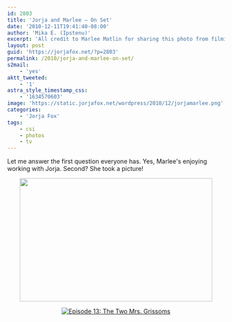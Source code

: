 ```yaml
---
id: 2803
title: 'Jorja and Marlee — On Set'
date: '2010-12-11T19:41:40-08:00'
author: 'Mika E. (Ipstenu)'
excerpt: 'All credit to Marlee Matlin for sharing this photo from filming.'
layout: post
guid: 'https://jorjafox.net/?p=2803'
permalink: /2010/jorja-and-marlee-on-set/
s2mail:
    - 'yes'
aktt_tweeted:
    - '1'
astra_style_timestamp_css:
    - '1634570603'
image: 'https://static.jorjafox.net/wordpress/2010/12/jorjamarlee.png'
categories:
    - 'Jorja Fox'
tags:
    - csi
    - photos
    - tv
---
```


Let me answer the first question everyone has.  Yes, Marlee's enjoying working with Jorja.  Second? She took a picture!

<center>
<img src="//static.jorjafox.net/wordpress/2010/12/marleetweet-02.png" alt="" title="marleetweet-02" width="446" height="286" class="aligncenter size-full wp-image-2804" />

<a href="https://jorjafox.net/gallery/tv/csi/pub/s11/candid/marleematlin-001.jpg"><img class="ZenphotoPress_thumb " alt="Episode 13: The Two Mrs. Grissoms" title="Episode 13: The Two Mrs. Grissoms" src="https://jorjafox.net/gallery/zp-core/i.php?a=tv/csi/pub/s11/candid&amp;i=marleematlin-001.jpg&amp;w=500&amp;h="  /></a>
</center>
